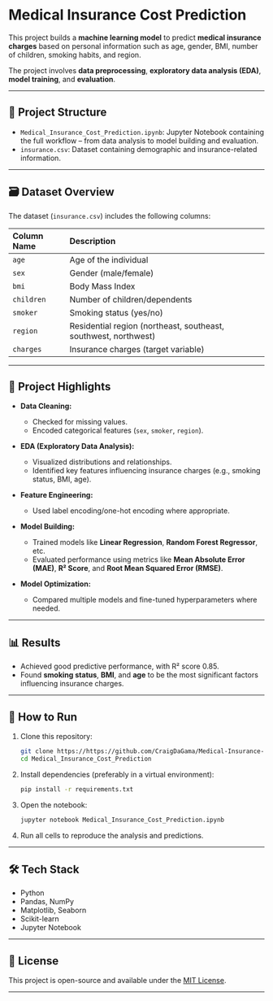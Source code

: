 # Medical Insurance Cost Prediction 

This project builds a **machine learning model** to predict **medical insurance charges** based on personal information such as age, gender, BMI, number of children, smoking habits, and region.

The project involves **data preprocessing**, **exploratory data analysis (EDA)**, **model training**, and **evaluation**.

---

## 📂 Project Structure

- `Medical_Insurance_Cost_Prediction.ipynb`: Jupyter Notebook containing the full workflow – from data analysis to model building and evaluation.
- `insurance.csv`: Dataset containing demographic and insurance-related information.

---

## 🗃️ Dataset Overview

The dataset (`insurance.csv`) includes the following columns:

| Column Name | Description |
|:------------|:------------|
| `age` | Age of the individual |
| `sex` | Gender (male/female) |
| `bmi` | Body Mass Index |
| `children` | Number of children/dependents |
| `smoker` | Smoking status (yes/no) |
| `region` | Residential region (northeast, southeast, southwest, northwest) |
| `charges` | Insurance charges (target variable) |

---

## 🔎 Project Highlights

- **Data Cleaning:** 
  - Checked for missing values.
  - Encoded categorical features (`sex`, `smoker`, `region`).

- **EDA (Exploratory Data Analysis):** 
  - Visualized distributions and relationships.
  - Identified key features influencing insurance charges (e.g., smoking status, BMI, age).

- **Feature Engineering:**
  - Used label encoding/one-hot encoding where appropriate.

- **Model Building:**
  - Trained models like **Linear Regression**, **Random Forest Regressor**, etc.
  - Evaluated performance using metrics like **Mean Absolute Error (MAE)**, **R² Score**, and **Root Mean Squared Error (RMSE)**.

- **Model Optimization:** 
  - Compared multiple models and fine-tuned hyperparameters where needed.

---

## 📊 Results

- Achieved good predictive performance, with R² score 0.85.
- Found **smoking status**, **BMI**, and **age** to be the most significant factors influencing insurance charges.

---

## 🚀 How to Run

1. Clone this repository:
   ```bash
   git clone https://https://github.com/CraigDaGama/Medical-Insurance-Cost-Prediction.git
   cd Medical_Insurance_Cost_Prediction
   ```

2. Install dependencies (preferably in a virtual environment):
   ```bash
   pip install -r requirements.txt
   ```

3. Open the notebook:
   ```bash
   jupyter notebook Medical_Insurance_Cost_Prediction.ipynb
   ```

4. Run all cells to reproduce the analysis and predictions.

---

## 🛠️ Tech Stack

- Python
- Pandas, NumPy
- Matplotlib, Seaborn
- Scikit-learn
- Jupyter Notebook

---


## 📄 License

This project is open-source and available under the [MIT License](LICENSE).

---
